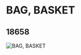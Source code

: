 # BAG, BASKET
## 18658
![BAG, BASKET](https://lc-www-live-s.legocdn.com/media/bricks/5/2/6087082.jpg)